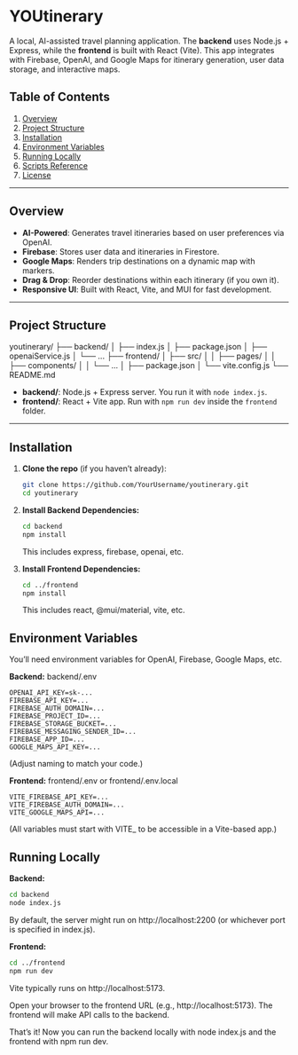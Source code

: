 # YOUtinerary

A local, AI-assisted travel planning application. The **backend** uses Node.js + Express, while the **frontend** is built with React (Vite). This app integrates with Firebase, OpenAI, and Google Maps for itinerary generation, user data storage, and interactive maps.

## Table of Contents

1. [Overview](#overview)  
2. [Project Structure](#project-structure)  
3. [Installation](#installation)  
4. [Environment Variables](#environment-variables)  
5. [Running Locally](#running-locally)  
6. [Scripts Reference](#scripts-reference)  
7. [License](#license)

---

## Overview

- **AI-Powered**: Generates travel itineraries based on user preferences via OpenAI.  
- **Firebase**: Stores user data and itineraries in Firestore.  
- **Google Maps**: Renders trip destinations on a dynamic map with markers.  
- **Drag & Drop**: Reorder destinations within each itinerary (if you own it).  
- **Responsive UI**: Built with React, Vite, and MUI for fast development.

---

## Project Structure

youtinerary/
├── backend/
│   ├── index.js
│   ├── package.json
│   ├── openaiService.js
│   └── ...
├── frontend/
│   ├── src/
│   │   ├── pages/
│   │   ├── components/
│   │   └── ...
│   ├── package.json
│   └── vite.config.js
└── README.md

- **backend/**: Node.js + Express server. You run it with `node index.js`.  
- **frontend/**: React + Vite app. Run with `npm run dev` inside the `frontend` folder.

---

## Installation

1. **Clone the repo** (if you haven’t already):
   ```bash
   git clone https://github.com/YourUsername/youtinerary.git
   cd youtinerary
   ```

2. **Install Backend Dependencies:**
   ```bash
   cd backend
   npm install
   ```
   This includes express, firebase, openai, etc.
   
3. **Install Frontend Dependencies:**
   ```bash
   cd ../frontend
   npm install
   ```
   This includes react, @mui/material, vite, etc.

## Environment Variables
You’ll need environment variables for OpenAI, Firebase, Google Maps, etc.

**Backend:** backend/.env
```text
OPENAI_API_KEY=sk-...
FIREBASE_API_KEY=...
FIREBASE_AUTH_DOMAIN=...
FIREBASE_PROJECT_ID=...
FIREBASE_STORAGE_BUCKET=...
FIREBASE_MESSAGING_SENDER_ID=...
FIREBASE_APP_ID=...
GOOGLE_MAPS_API_KEY=...
```
(Adjust naming to match your code.)

**Frontend:** frontend/.env or frontend/.env.local
```text
VITE_FIREBASE_API_KEY=...
VITE_FIREBASE_AUTH_DOMAIN=...
VITE_GOOGLE_MAPS_API=...
```
(All variables must start with VITE_ to be accessible in a Vite-based app.)


## Running Locally
**Backend:**
```bash
cd backend
node index.js
```
By default, the server might run on http://localhost:2200 (or whichever port is specified in index.js).

**Frontend:**
```bash
cd ../frontend
npm run dev
```
Vite typically runs on http://localhost:5173.

Open your browser to the frontend URL (e.g., http://localhost:5173). The frontend will make API calls to the backend.

That’s it! Now you can run the backend locally with node index.js and the frontend with npm run dev.

   
